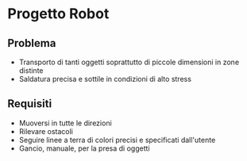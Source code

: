 # Progetto Robot
## Problema
* Transporto di tanti oggetti soprattutto di piccole dimensioni in zone distinte
* Saldatura precisa e sottile in condizioni di alto stress
## Requisiti
* Muoversi in tutte le direzioni
* Rilevare ostacoli
* Seguire linee a terra di colori precisi e specificati dall'utente
* Gancio, manuale, per la presa di oggetti 